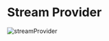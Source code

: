 # Stream Provider
![streamProvider](https://user-images.githubusercontent.com/76648609/226112704-52dcf05f-2505-4110-bd6d-01c66c627240.gif)
